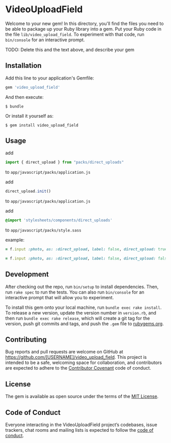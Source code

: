 # VideoUploadField

Welcome to your new gem! In this directory, you'll find the files you need to be able to package up your Ruby library into a gem. Put your Ruby code in the file `lib/video_upload_field`. To experiment with that code, run `bin/console` for an interactive prompt.

TODO: Delete this and the text above, and describe your gem

## Installation

Add this line to your application's Gemfile:

```ruby
gem 'video_upload_field'
```

And then execute:

    $ bundle

Or install it yourself as:

    $ gem install video_upload_field

## Usage

add 
```javascript
import { direct_upload } from "packs/direct_uploads"
``` 
to `app/javascript/packs/application.js`

add
```javascript
direct_upload.init()
```
to `app/javascript/packs/application.js`

add
```css
@import 'stylesheets/components/direct_uploads'
```
to `app/javascript/packs/style.sass`

example: 

```ruby
= f.input :photo, as: :direct_upload, label: false, direct_upload: true
```

```ruby
= f.input :photo, as: :direct_upload, label: false, direct_upload: false
```

## Development

After checking out the repo, run `bin/setup` to install dependencies. Then, run `rake spec` to run the tests. You can also run `bin/console` for an interactive prompt that will allow you to experiment.

To install this gem onto your local machine, run `bundle exec rake install`. To release a new version, update the version number in `version.rb`, and then run `bundle exec rake release`, which will create a git tag for the version, push git commits and tags, and push the `.gem` file to [rubygems.org](https://rubygems.org).

## Contributing

Bug reports and pull requests are welcome on GitHub at https://github.com/[USERNAME]/video_upload_field. This project is intended to be a safe, welcoming space for collaboration, and contributors are expected to adhere to the [Contributor Covenant](http://contributor-covenant.org) code of conduct.

## License

The gem is available as open source under the terms of the [MIT License](https://opensource.org/licenses/MIT).

## Code of Conduct

Everyone interacting in the VideoUploadField project’s codebases, issue trackers, chat rooms and mailing lists is expected to follow the [code of conduct](https://github.com/[USERNAME]/video_upload_field/blob/master/CODE_OF_CONDUCT.md).
